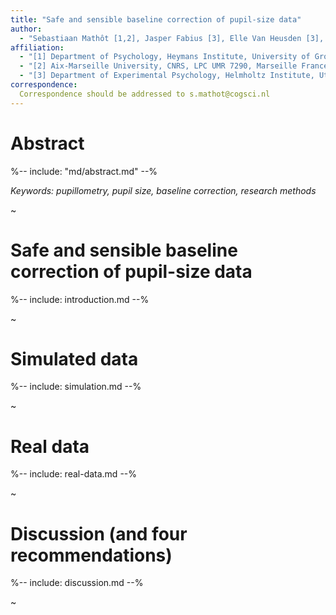 ```yaml
---
title: "Safe and sensible baseline correction of pupil-size data"
author:
  - "Sebastiaan Mathôt [1,2], Jasper Fabius [3], Elle Van Heusden [3], Stefan Van der Stigchel [3]"
affiliation:
  - "[1] Department of Psychology, Heymans Institute, University of Groningen, Groningen, The Netherlands"
  - "[2] Aix-Marseille University, CNRS, LPC UMR 7290, Marseille France"
  - "[3] Department of Experimental Psychology, Helmholtz Institute, Utrecht University, The Netherlands"
correspondence:
  Correspondence should be addressed to s.mathot@cogsci.nl
---
```


# Abstract

%-- include: "md/abstract.md" --%

*Keywords: pupillometry, pupil size, baseline correction, research methods*

~


# Safe and sensible baseline correction of pupil-size data

%-- include: introduction.md --%

~


# Simulated data

%-- include: simulation.md --%

~


# Real data

%-- include: real-data.md --%

~


# Discussion (and four recommendations)

%-- include: discussion.md --%

~
